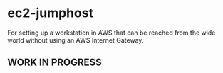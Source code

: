 # ec2-jumphost
For setting up a workstation in AWS that can be reached from the wide world without using an AWS Internet Gateway.

## WORK IN PROGRESS
